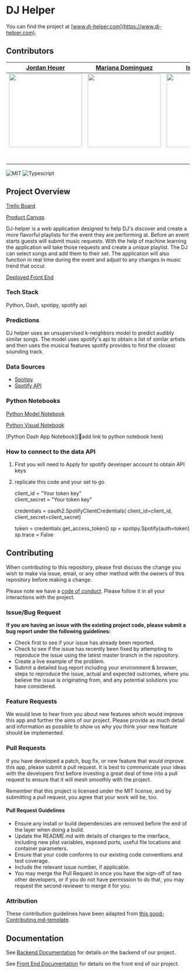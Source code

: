 


# DJ Helper

You can find the project at [www.dj-helper.com](https://www.dj-helper.com).

## Contributors


|                                       [Jordan Heuer](https://github.com/j-m-d-h)                                        |                                       [Mariana Dominguez](https://github.com/madinanachan)                                        |                                       [Isaac Lopez](https://github.com/lopez-isaac)                                        |                                     |                                                                               |
| :-----------------------------------------------------------------------------------------------------------: | :-----------------------------------------------------------------------------------------------------------: | :-----------------------------------------------------------------------------------------------------------: | :-----------------------------------------------------------------------------------------------------------: | :-----------------------------------------------------------------------------------------------------------: |
|                      [<img src="https://ca.slack-edge.com/T4JUEB3ME-UJQR645R8-ea8dc0f12cf6-512" width = "200" />](https://github.com/j-m-d-h)                       |                      [<img src="https://ca.slack-edge.com/T4JUEB3ME-UL44ALSSK-3e3a00d49ce2-512" width = "200" />](https://github.com/madinanachan)                       |                      [<img src="https://ca.slack-edge.com/T4JUEB3ME-UNK2RKG2H-26c2bec454b7-512" width = "200" />](https://github.com/lopez-isaac)    |
|                 [<img src="https://github.com/favicon.ico" width="15"> ](https://github.com/)                 |            [<img src="https://github.com/favicon.ico" width="15"> ](https://github.com/honda0306)             |           [<img src="https://github.com/favicon.ico" width="15"> ](https://github.com/Mister-Corn)            |      |
| [ <img src="https://static.licdn.com/sc/h/al2o9zrvru7aqj8e1x2rzsrca" width="15"> ](http://linkedin.com/in/jmdh) | [ <img src="https://static.licdn.com/sc/h/al2o9zrvru7aqj8e1x2rzsrca" width="15"> ](https://www.linkedin.com/) | [ <img src="https://static.licdn.com/sc/h/al2o9zrvru7aqj8e1x2rzsrca" width="15"> ](https://www.linkedin.com/in/isaac-lopez-ds/) |




![MIT](https://img.shields.io/packagist/l/doctrine/orm.svg)
![Typescript](https://img.shields.io/npm/types/typescript.svg?style=flat)


## Project Overview


[Trello Board](https://trello.com/b/8PQ8BRod/labs-21-dj-helper)

[Product Canvas](https://www.notion.so/594af78f1b344d38976c00f9e71cf048?v=d50f07ef5cdc4e61aaadd9b6208e437a)

DJ-helper is a web application designed to help DJ's discover and create a more flavorful playlists for the event they
are performing at. Before an event starts guests will submit music requests. With the help of machine learning the
application will take those requests and create a unique playlist. The DJ can select songs and add them to their set.
The application will also function in real time during the event and adjust to any changes in music trend that occur. 

[Deployed Front End](https://www.dj-helper.com)

### Tech Stack

Python, Dash, spotipy, spotify api

### Predictions

DJ helper uses an unsupervised k-neighbors model to predict audibly similar songs. The model uses spotify's api to
obtain a list of similar artists and then uses the musical features spotify provides to find the closest sounding track. 


### Data Sources


-   [Spotipy](https://spotipy.readthedocs.io/en/2.9.0/)
-   [Spotify API](https://developer.spotify.com/documentation/web-api/)


### Python Notebooks


[Python Model Notebook](https://github.com/Lambda-School-Labs/djhelper-ds/blob/feature/Recommendation_Machine_V3.ipynb)

[Python Visual Notebook](https://github.com/Lambda-School-Labs/djhelper-ds/blob/visuals_canvas/radar%20function.ipynb)

[Python Dash App Notebook](🚫add link to python notebook here)


### How to connect to the data API

1. First you will need to Apply for spotify developer account to obtain API keys
2. replicate this code and your set to go 
    
    client_id = "Your token key" \
    client_secret = "Your token key"
    
    credentials = oauth2.SpotifyClientCredentials(
    client_id=client_id,
    client_secret=client_secret)

    token = credentials.get_access_token()
    sp = spotipy.Spotify(auth=token)
    sp.trace = False
    
    




## Contributing

When contributing to this repository, please first discuss the change you wish to make via issue, email, or any other method with the owners of this repository before making a change.

Please note we have a [code of conduct](./code_of_conduct.md.md). Please follow it in all your interactions with the project.

### Issue/Bug Request

 **If you are having an issue with the existing project code, please submit a bug report under the following guidelines:**
 - Check first to see if your issue has already been reported.
 - Check to see if the issue has recently been fixed by attempting to reproduce the issue using the latest master branch in the repository.
 - Create a live example of the problem.
 - Submit a detailed bug report including your environment & browser, steps to reproduce the issue, actual and expected outcomes,  where you believe the issue is originating from, and any potential solutions you have considered.

### Feature Requests

We would love to hear from you about new features which would improve this app and further the aims of our project. Please provide as much detail and information as possible to show us why you think your new feature should be implemented.

### Pull Requests

If you have developed a patch, bug fix, or new feature that would improve this app, please submit a pull request. It is best to communicate your ideas with the developers first before investing a great deal of time into a pull request to ensure that it will mesh smoothly with the project.

Remember that this project is licensed under the MIT license, and by submitting a pull request, you agree that your work will be, too.

#### Pull Request Guidelines

- Ensure any install or build dependencies are removed before the end of the layer when doing a build.
- Update the README.md with details of changes to the interface, including new plist variables, exposed ports, useful file locations and container parameters.
- Ensure that your code conforms to our existing code conventions and test coverage.
- Include the relevant issue number, if applicable.
- You may merge the Pull Request in once you have the sign-off of two other developers, or if you do not have permission to do that, you may request the second reviewer to merge it for you.

### Attribution

These contribution guidelines have been adapted from [this good-Contributing.md-template](https://gist.github.com/PurpleBooth/b24679402957c63ec426).

## Documentation

See [Backend Documentation](https://github.com/Lambda-School-Labs/djhelper-be/blob/master/README.md) for details on the backend of our project.

See [Front End Documentation](https://github.com/Lambda-School-Labs/djhelper-fe/blob/master/README.md) for details on the front end of our project.

